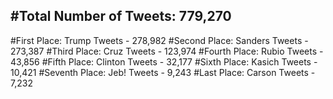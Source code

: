 #Total Number of Tweets: 779,270 
---
#First Place: Trump Tweets - 278,982
#Second Place: Sanders Tweets - 273,387
#Third Place: Cruz Tweets - 123,974
#Fourth Place: Rubio Tweets - 43,856
#Fifth Place: Clinton Tweets - 32,177
#Sixth Place: Kasich Tweets - 10,421
#Seventh Place: Jeb! Tweets - 9,243
#Last Place: Carson Tweets - 7,232

